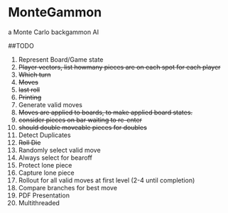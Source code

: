 MonteGammon
===========

a Monte Carlo backgammon AI 


##TODO

1. Represent Board/Game state
  1. ~~Player vectors, list howmany pieces are on each spot for each player~~
  2. ~~Which turn~~
  3. ~~Moves~~
  4. ~~last roll~~
  5. ~~Printing~~
2. Generate valid moves
  1. ~~Moves are applied to boards, to make applied board states.~~
  2. ~~consider pieces on bar waiting to re-enter~~ 
  3. ~~should double moveable pieces for doubles~~
  4. Detect Duplicates
3. ~~Roll Die~~
4. Randomly select valid move
  1. Always select for bearoff
  2. Protect lone piece
  3. Capture lone piece
5. Rollout for all valid moves at first level (2-4 until completion)
6. Compare branches for best move
7. PDF Presentation
8. Multithreaded
